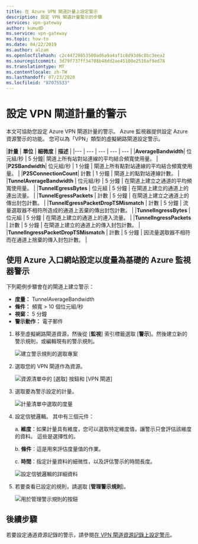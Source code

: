 ```yaml
---
title: 在 Azure VPN 閘道計量上設定警示
description: 設定 VPN 閘道計量警示的步驟
services: vpn-gateway
author: kumudD
ms.service: vpn-gateway
ms.topic: how-to
ms.date: 04/22/2019
ms.author: alzam
ms.openlocfilehash: c2c44720853500ad6a9a4af1c8d93d6c8bc3eea2
ms.sourcegitcommit: 3d79f737ff34708b48dd2ae45100e2516af9ed78
ms.translationtype: MT
ms.contentlocale: zh-TW
ms.lasthandoff: 07/23/2020
ms.locfileid: "87075533"
---
```

# <a name="set-up-alerts-on-vpn-gateway-metrics"></a>設定 VPN 閘道計量的警示

本文可協助您設定 Azure VPN 閘道計量的警示。 Azure 監視器提供設定 Azure 資源警示的功能。 您可以為「VPN」類型的虛擬網路閘道設定警示。


|**計量**   | **單位** | **細微度** | **描述** | 
|---       | ---        | ---       | ---            | ---       |
|**AverageBandwidth**| 位元組/秒  | 5 分鐘| 閘道上所有站對站連線的平均結合頻寬使用量。     |
|**P2SBandwidth**| 位元組/秒  | 1 分鐘  | 閘道上所有點對站連線的平均結合頻寬使用量。    |
|**P2SConnectionCount**| 計數  | 1 分鐘  | 閘道上的點對站連線計數。   |
|**TunnelAverageBandwidth** | 位元組/秒    | 5 分鐘  | 在閘道上建立之通道的平均頻寬使用量。 |
|**TunnelEgressBytes** | 位元組 | 5 分鐘 | 在閘道上建立的通道上的連出流量。   |
|**TunnelEgressPackets** | 計數 | 5 分鐘 | 在閘道上建立之通道上的傳出封包計數。   |
|**TunnelEgressPacketDropTSMismatch** | 計數 | 5 分鐘 | 流量選取器不相符所造成的通道上丟棄的傳出封包計數。 |
|**TunnelIngressBytes** | 位元組 | 5 分鐘 | 在閘道上建立的通道上的連入流量。   |
|**TunnelIngressPackets** | 計數 | 5 分鐘 | 在閘道上建立的通道上的傳入封包計數。   |
|**TunnelIngressPacketDropTSMismatch** | 計數 | 5 分鐘 | 因流量選取器不相符而在通道上捨棄的傳入封包計數。 |


## <a name="set-up-azure-monitor-alerts-based-on-metrics-by-using-the-azure-portal"></a><a name="setup"></a>使用 Azure 入口網站設定以度量為基礎的 Azure 監視器警示

下列範例步驟會在的閘道上建立警示：

- **度量：** TunnelAverageBandwidth
- **條件：** 頻寬 > 10 個位元組/秒
- **視窗：** 5 分鐘
- **警示動作：** 電子郵件



1. 移至虛擬網路閘道資源，然後從 [**監視**] 索引標籤選取 [**警示**]。然後建立新的警示規則，或編輯現有的警示規則。

   ![建立警示規則的選取專案](./media/vpn-gateway-howto-setup-alerts-virtual-network-gateway-metric/metric-alert1.png "建立")

2. 選取您的 VPN 閘道作為資源。

   ![資源清單中的 [選取] 按鈕和 [VPN 閘道]](./media/vpn-gateway-howto-setup-alerts-virtual-network-gateway-metric/metric-alert2.png "選取")

3. 選取要為警示設定的計量。

   ![計量清單中選取的度量](./media/vpn-gateway-howto-setup-alerts-virtual-network-gateway-metric/metric-alert3.png "選取")
4. 設定信號邏輯。 其中有三個元件：

    a. **維度**：如果計量具有維度，您可以選取特定維度值，讓警示只會評估該維度的資料。 這些是選擇性的。

    b. **條件**：這是用來評估度量值的作業。

    c. **時間**：指定計量資料的細微性，以及評估警示的時間長度。

   ![設定信號邏輯的詳細資料](./media/vpn-gateway-howto-setup-alerts-virtual-network-gateway-metric/metric-alert4.png "選取")

5. 若要查看已設定的規則，請選取 [**管理警示規則**]。

   ![用於管理警示規則的按鈕](./media/vpn-gateway-howto-setup-alerts-virtual-network-gateway-metric/metric-alert8.png "選取")

## <a name="next-steps"></a>後續步驟

若要設定通道資源記錄的警示，請參閱[在 VPN 閘道資源記錄上設定警示](vpn-gateway-howto-setup-alerts-virtual-network-gateway-log.md)。
